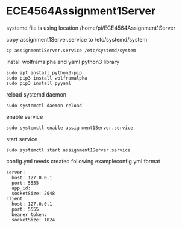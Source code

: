 # ECE4564Assignment1Server

systemd file is using location /home/pi/ECE4564Assignment1Server

copy assignment1Server.service to /etc/systemd/system
```
cp assignment1Server.service /etc/systemd/system
```

install wolframalpha and yaml python3 library
```
sudo apt install python3-pip
sudo pip3 install wolframalpha
sudo pip3 install pyyaml
```

reload systemd daemon
```
sudo systemctl daemon-reload
```

enable service
```
sudo systemctl enable assignment1Server.service
```

start service
```
sudo systemctl start assignment1Server.service
```

config.yml needs created following exampleconfig.yml format

```
server:
  host: 127.0.0.1
  port: 5555
  app_id:
  socketSize: 2048
client:
  host: 127.0.0.1
  port: 5555
  bearer_token: 
  socketSize: 1024
```
